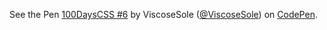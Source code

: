 <p data-height="265" data-theme-id="0" data-slug-hash="QrjLzw" data-default-tab="css,result" data-user="ViscoseSole" data-embed-version="2" data-pen-title="100DaysCSS #6" class="codepen">See the Pen <a href="https://codepen.io/ViscoseSole/pen/QrjLzw/">100DaysCSS #6</a> by ViscoseSole (<a href="https://codepen.io/ViscoseSole">@ViscoseSole</a>) on <a href="https://codepen.io">CodePen</a>.</p>
